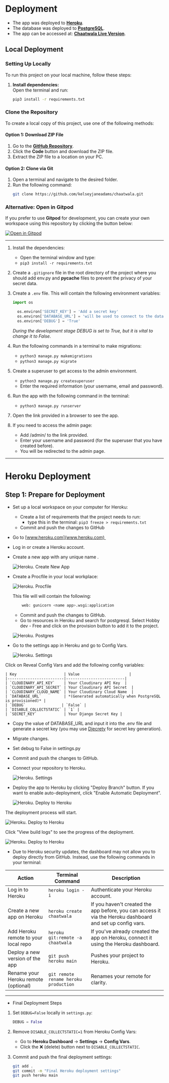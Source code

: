 # **Deployment**

- The app was deployed to **[Heroku](https://www.heroku.com/)**.
- The database was deployed to **[PostgreSQL](https://www.postgresql.org/)**.
- The app can be accessed at: **[Chaatwala Live Version](https://chaatwala-7c8e5440b10f.herokuapp.com/)**.

## **Local Deployment**

### **Setting Up Locally**
To run this project on your local machine, follow these steps:

1. **Install dependencies:**  
   Open the terminal and run:  
   ```bash
   pip3 install -r requirements.txt

### **Clone the Repository**
To create a local copy of this project, use one of the following methods:

#### **Option 1: Download ZIP File**
1. Go to the **[GitHub Repository](https://github.com/kelseyjaneadams/chaatwala)**.
2. Click the **Code** button and download the ZIP file.
3. Extract the ZIP file to a location on your PC.

#### **Option 2: Clone via Git**
1. Open a terminal and navigate to the desired folder.
2. Run the following command:
   ```bash
   git clone https://github.com/kelseyjaneadams/chaatwala.git

### **Alternative: Open in Gitpod**
If you prefer to use **Gitpod** for development, you can create your own workspace using this repository by clicking the button below:

[![Open in Gitpod](https://gitpod.io/button/open-in-gitpod.svg)](https://gitpod.io/#https://github.com/kelseyjaneadams/chaatwala)

---

1. Install the dependencies:

    - Open the terminal window and type:
    - `pip3 install -r requirements.txt`


1. Create a `.gitignore` file in the root directory of the project where you should add env.py and __pycache__ files to prevent the privacy of your secret data.

1. Create a `.env` file. This will contain the following environment variables:

    ```python
    import os

      os.environ['SECRET_KEY'] = 'Add a secret key'
      os.environ['DATABASE_URL'] = 'will be used to connect to the database'
      os.environ['DEBUG'] = 'True'
    ```

    *During the development stage DEBUG is set to True, but it is vital to change it to False.*

1. Run the following commands in a terminal to make migrations: 
    - `python3 manage.py makemigrations`
    - `python3 manage.py migrate`
1. Create a superuser to get access to the admin environment.
    - `python3 manage.py createsuperuser`
    - Enter the required information (your username, email and password).
1. Run the app with the following command in the terminal:
    - `python3 manage.py runserver`
1. Open the link provided in a browser to see the app.

1. If you need to access the admin page:
    - Add /admin/ to the link provided.
    - Enter your username and password (for the superuser that you have created before).
    - You will be redirected to the admin page.

--- 

# Heroku Deployment

## Step 1: Prepare for Deployment

* Set up a local workspace on your computer for Heroku:
    - Create a list of requirements that the project needs to run:
      - type this in the terminal: `pip3 freeze > requirements.txt`
    - Commit and push the changes to GitHub
    
* Go to [www.heroku.com](www.heroku.com) 
* Log in or create a Heroku account.
* Create a new app with any unique name <name app>.

  ![Heroku. Create New App](documentation/deployment/heroku1.png)

* Create a Procfile in your local workplace:

  ![Heroku. Procfile](documentation/deployment/heroku2.png)
    
    This file will will contain the following:
    ```python
        web: gunicorn <name app>.wsgi:application
    ```
    - Commit and push the changes to GitHub.

    * Go to resources in Heroku and search for postgresql. Select Hobby dev - Free and click on the provision button to add it to the project.

  ![Heroku. Postgres](documentation/deployment/heroku3.png)


* Go to the settings app in Heroku and go to Config Vars.

  ![Heroku. Settings](documentation/deployment/heroku4.png)

Click on Reveal Config Vars and add the following config variables:

    | Key                     | Value                      |
    |-------------------------|--------------------------|
    | `CLOUDINARY_API_KEY`    | Your Cloudinary API Key  |
    | `CLOUDINARY_API_SECRET` | Your Cloudinary API Secret  |
    | `CLOUDINARY_CLOUD_NAME` | Your Cloudinary Cloud Name  |
    | `DATABASE_URL`          | *(Generated automatically when PostgreSQL is provisioned)* |
    | `DEBUG`                | `False` |
    | `DISABLE_COLLECTSTATIC` | `1` |
    | `SECRET_KEY`            | Your Django Secret Key |

* Copy the value of DATABASE_URL and input it into the .env file and generate a secret key (you may use [Djecrety](https://djecrety.ir/) for secret key generation).
* Migrate changes.
* Set debug to False in settings.py
* Commit and push the changes to GitHub.
* Connect your repository to Heroku.

   ![Heroku. Settings](documentation/deployment/heroku5.png)

* Deploy the app to Heroku by clicking "Deploy Branch" button. If you want to enable auto-deployment, click "Enable Automatic Deployment".

  ![Heroku. Deploy to Heroku](documentation/deployment/heroku6.png) 


The deployment process will start.

  ![Heroku. Deploy to Heroku](documentation/deployment/heroku7.png) 

Click "View build logs" to see the progress of the deployment.

  ![Heroku. Deploy to Heroku](documentation/deployment/heroku8.png)


* Due to Heroku security updates, the dashboard may not allow you to deploy directly from GitHub. Instead, use the following commands in your terminal:

| Action                                  | Terminal Command                     | Description |
|-----------------------------------------|--------------------------------------|-------------|
| Log in to Heroku                        | `heroku login -i`                    | Authenticate your Heroku account. |
| Create a new app on Heroku               | `heroku create chaatwala`            | If you haven't created the app before, you can access it via the Heroku dashboard and set up config vars. |
| Add Heroku remote to your local repo     | `heroku git:remote -a chaatwala`     | If you've already created the app on Heroku, connect it using the Heroku dashboard. |
| Deploy a new version of the app          | `git push heroku main`               | Pushes your project to Heroku. |
| Rename your Heroku remote (optional)     | `git remote rename heroku production` | Renames your remote for clarity. |

---

* Final Deployment Steps

1. Set `DEBUG=False` locally in `settings.py`:
    ```python
    DEBUG = False
    ```

2. Remove `DISABLE_COLLECTSTATIC=1` from Heroku Config Vars:
    - Go to **Heroku Dashboard** → **Settings** → **Config Vars**.
    - Click the ❌ (delete) button next to `DISABLE_COLLECTSTATIC`.

3. Commit and push the final deployment settings:
    ```bash
    git add .
    git commit -m "Final Heroku deployment settings"
    git push heroku main
    ```